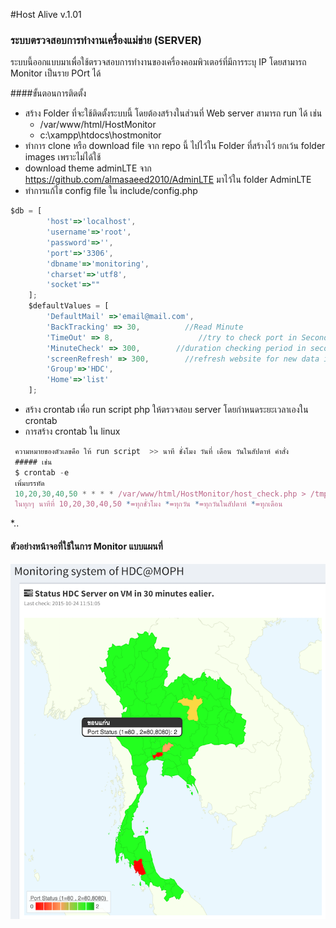 #Host Alive v.1.01
### ระบบตรวจสอบการทำงานเครื่องแม่ข่าย (SERVER)
ระบบนี้ออกแบบมาเพื่อใช้ตรวจสอบการทำงานของเครื่องคอมพิวเตอร์ที่มีการระบุ IP โดยสามารถ Monitor เป็นราย POrt ได้ 

####ขั้นตอนการติดตั้ง
* สร้าง Folder ที่จะใช้ติดตั้งระบบนี้ โดยต้องสร้างในส่วนที่ Web server สามารถ  run ได้ เช่น
  * /var/www/html/HostMonitor
  * c:\xampp\htdocs\hostmonitor
* ทำการ clone หรือ download file จาก repo นี้ ไปไว้ใน Folder ที่สร้างไว้ ยกเว้น folder images เพราะไม่ได้ใช้
* download theme adminLTE จาก https://github.com/almasaeed2010/AdminLTE มาไว้ใน folder AdminLTE
* ทำการแก้ไข config file ใน include/config.php
```javascript
$db = [
        'host'=>'localhost',
        'username'=>'root',
        'password'=>'',
        'port'=>'3306',
        'dbname'=>'monitoring',
        'charset'=>'utf8',
        'socket'=>""
    ];
    $defaultValues = [
        'DefaultMail' =>'email@mail.com',
        'BackTracking' => 30,          //Read Minute
        'TimeOut' => 8,                   //try to check port in Seconds
        'MinuteCheck' => 300,        //duration checking period in seconds
        'screenRefresh' => 300,        //refresh website for new data in Seconds
        'Group'=>'HDC',
        'Home'=>'list'
    ];
```
* สร้าง crontab เพื่อ run script php ให้ตรวจสอบ server โดยกำหนดระยะเวลาเองใน crontab 
 * การสร้าง crontab ใน linux
```javascript
 ความหมายของตัวเลขคือ ให้ run script  >> นาที ชั่งโมง วันที่ เดือน วันในสัปดาห์ คำสั่ง
 ##### เช่น 
 $ crontab -e
 เพิ่มบรรทัด
 10,20,30,40,50 * * * * /var/www/html/HostMonitor/host_check.php > /tmp/check_host.log
 ในทุกๆ นาทีที่ 10,20,30,40,50 *=ทุกชั่วโมง *=ทุกวัน *=ทุกวันในสัปดาห์ *=ทุกเดือน
```
 *..
 
#### ตัวอย่างหน้าจอที่ใช้ในการ Monitor แบบแผนที่
![GitHub Logo](/images/map_display.png)


